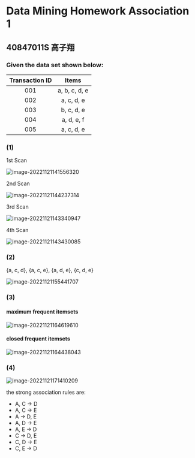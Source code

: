 # Data Mining Homework Association 1

## 40847011S 高子翔

### Given the data set shown below:

| Transaction ID |     Items     |
| :------------: | :-----------: |
|      001       | a, b, c, d, e |
|      002       |  a, c, d, e   |
|      003       |  b, c, d, e   |
|      004       |  a, d, e, f   |
|      005       |  a, c, d, e   |

### (1) 

1st Scan

![image-20221121141556320](C:\Users\w96j0\AppData\Roaming\Typora\typora-user-images\image-20221121141556320.png)

2nd Scan

![image-20221121144237314](C:\Users\w96j0\AppData\Roaming\Typora\typora-user-images\image-20221121144237314.png)

3rd Scan

![image-20221121143340947](C:\Users\w96j0\AppData\Roaming\Typora\typora-user-images\image-20221121143340947.png)

4th Scan

![image-20221121143430085](C:\Users\w96j0\AppData\Roaming\Typora\typora-user-images\image-20221121143430085.png)

### (2)

{a, c, d}, {a, c, e}, {a, d, e}, {c, d, e}

![image-20221121155441707](C:\Users\w96j0\AppData\Roaming\Typora\typora-user-images\image-20221121155441707.png)

### (3)

####  maximum frequent itemsets

![image-20221121164619610](C:\Users\w96j0\AppData\Roaming\Typora\typora-user-images\image-20221121164619610.png)

 #### closed frequent itemsets

![image-20221121164438043](C:\Users\w96j0\AppData\Roaming\Typora\typora-user-images\image-20221121164438043.png)

### (4)

![image-20221121171410209](C:\Users\w96j0\AppData\Roaming\Typora\typora-user-images\image-20221121171410209.png)

the strong association rules are:

- A, C $\to$ D
- A, C $\to$ E
- A $\to$ D, E
- A, D $\to$ E
- A, E $\to$ D
- C $\to$ D, E
- C, D $\to$ E
- C, E $\to$ D

